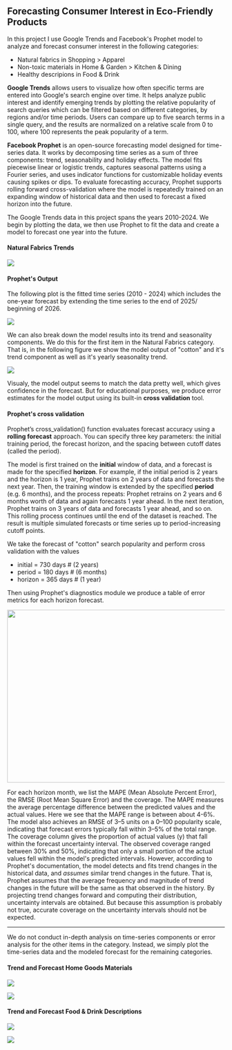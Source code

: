 ## Forecasting Consumer Interest in Eco-Friendly Products

In this project I use Google Trends and Facebook's Prophet model to analyze and forecast consumer interest in the following categories:

- Natural fabrics in Shopping > Apparel
- Non-toxic materials in Home & Garden > Kitchen & Dining
- Healthy descripions in Food & Drink

**Google Trends** allows users to visualize how often specific terms are entered into Google's search engine over time. It helps analyze public interest and identify emerging trends by plotting the relative popularity of search queries which can be filtered based on different categories, by regions and/or time periods. Users can compare up to five search terms in a single query, and the results are normalized on a relative scale from 0 to 100, where 100 represents the peak popularity of a term. 


**Facebook Prophet** is an open-source forecasting model designed for time-series data. It works by decomposing time series as a sum of three components: trend, seasonability and holiday effects. The model fits piecewise linear or logistic trends, captures seasonal patterns using a Fourier series, and uses indicator functions for customizable holiday events causing spikes or dips. To evaluate forecasting accuracy, Prophet supports rolling forward cross-validation where the model is repeatedly trained on an expanding window of historical data and then used to forecast a fixed horizon into the future.

The Google Trends data in this project spans the years 2010-2024. We begin by plotting the data, we then use Prophet to fit the data and create a model to forecast one year into the future. 

#### Natural Fabrics Trends

![](images/natural_fabrics_trend_plot.png)

#### Prophet's Output

The following plot is the fitted time series (2010 - 2024) which includes the one-year forecast by extending the time series to the end of 2025/ beginning of 2026.

![](images/forecast_plot_all_fabrics.png)

We can also break down the model results into its trend and seasonality components. We do this for the first item in the Natural Fabrics category. That is, in the following figure we show the model output of "cotton" and it's trend component as well as it's yearly seasonality trend. 

![](images/cotton_1yr_forecast_components.png)

Visualy, the model output seems to match the data pretty well, which gives confidence in the forecast. But for educational purposes, we produce error estimates for the model output using its built-in **cross validation** tool.

#### Prophet's cross validation

Prophet’s cross_validation() function evaluates forecast accuracy using a **rolling forecast** approach. You can specify three key parameters: the initial training period, the forecast horizon, and the spacing between cutoff dates (called the period).

The model is first trained on the **initial** window of data, and a forecast is made for the specified **horizon**. For example, if the initial period is 2 years and the horizon is 1 year, Prophet trains on 2 years of data and forecasts the next year. Then, the training window is extended by the specified **period** (e.g. 6 months), and the process repeats: Prophet retrains on 2 years and 6 months worth of data and again forecasts 1 year ahead. In the next iteration, Prophet trains on 3 years of data and forecasts 1 year ahead, and so on. This rolling process continues until the end of the dataset is reached. The result is multiple simulated forecasts or time series up to period-increasing cutoff points.

We take the forecast of "cotton" search popularity and perform cross validation with the values 
- initial = 730 days # (2 years)
- period = 180 days  # (6 months)
- horizon = 365 days # (1 year)

Then using Prophet's diagnostics module we produce a table of error metrics for each horizon forecast.    

<img src="images/cotton_1yr_forecast_error_metrics.png" width="600" height="400">

For each horizon month, we list the MAPE (Mean Absolute Percent Error), the RMSE (Root Mean Square Error) and the coverage. 
The MAPE measures the average percentage difference between the predicted values and the actual values. Here we see that the MAPE range is between about 4-6%. The model also achieves an RMSE of 3–5 units on a 0–100 popularity scale, indicating that forecast errors typically fall within 3–5% of the total range. 
The coverage column gives the proportion of actual values (y) that fall within the forecast uncertainty interval. The observed coverage ranged between 30% and 50%, indicating that only a small portion of the actual values fell within the model's predicted intervals. However, according to Prophet's documentation, the model detects and fits trend changes in the historical data, and *assumes* similar trend changes in the future. That is, Prophet assumes that the average frequency and magnitude of trend changes in the future will be the same as that observed in the history. By projecting trend changes forward and computing their distribution, uncertainty intervals are obtained. But because this assumption is probably not true, accurate coverage on the uncertainty intervals should not be expected. 

------------------------------------------------------------------------------------------------------------------------------------

We do not conduct in-depth analysis on time-series components or error analysis for the other items in the category. Instead, we simply plot the time-series data and the modeled forecast for the remaining categories. 

#### Trend and Forecast Home Goods Materials   

![](images/food_drink_trend_plot.png)    

![](images/forecast_plot_all_hg_materials.png)    

#### Trend and Forecast Food & Drink Descriptions   

![](images/home_goods_trend_plot.png)

![](images/forecast_plot_all_fd_descriptions.png)   
